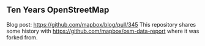 Ten Years OpenStreetMap
---

Blog post: https://github.com/mapbox/blog/pull/345
This repository shares some history with https://github.com/mapbox/osm-data-report where it was forked from.
